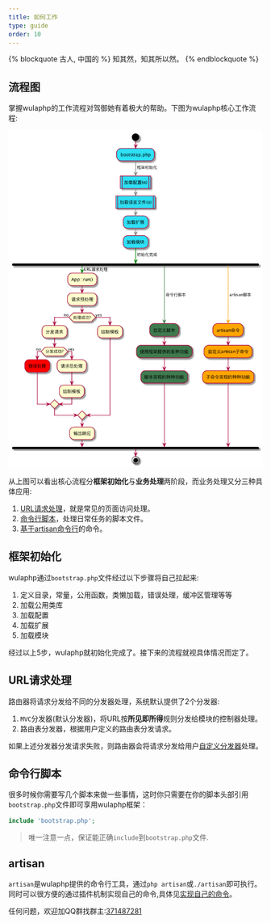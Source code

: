 ```yaml
---
title: 如何工作
type: guide
order: 10
---
```


{% blockquote 古人, 中国的 %}
知其然，知其所以然。
{% endblockquote %}

## 流程图

掌握wulaphp的工作流程对驾御她有着极大的帮助。下图为wulaphp核心工作流程:

![how does wulaphp work](../imgs/flow.png)

从上图可以看出核心流程分**框架初始化**与**业务处理**两阶段，而业务处理又分三种具体应用:

1. [URL请求处理](#URL请求处理)，就是常见的页面访问处理。
2. [命令行脚本](#命令行脚本)，处理日常任务的脚本文件。
3. [基于artisan命令行](#artisan)的命令。

## 框架初始化

wulaphp通过`bootstrap.php`文件经过以下步骤将自己拉起来:

1. 定义目录，常量，公用函数，类懒加载，错误处理，缓冲区管理等等
2. 加载公用类库
3. 加载配置
4. 加载扩展
5. 加载模块

经过以上5步，wulaphp就初始化完成了。接下来的流程就视具体情况而定了。

## URL请求处理

路由器将请求分发给不同的分发器处理，系统默认提供了2个分发器:

1. `MVC`分发器(默认分发器)，将URL按**所见即所得**规则分发给模块的控制器处理。
2. 路由表分发器，根据用户定义的路由表分发请求。

如果上述分发器分发请求失败，则路由器会将请求分发给用户[自定义分发器](#a)处理。

## 命令行脚本

很多时候你需要写几个脚本来做一些事情，这时你只需要在你的脚本头部引用`bootstrap.php`文件即可享用wulaphp框架：

```php
include 'bootstrap.php';
```

> 唯一注意一点，保证能正确`include`到`bootstrap.php`文件.

## artisan

`artisan`是wulaphp提供的命令行工具，通过`php artisan`或`./artisan`即可执行。同时可以很方便的通过插件机制实现自己的命令,具体见[实现自己的命令](#cmd)。

<p class="tip">
任何问题，欢迎加QQ群找群主:<a target="_blank" href="http://shang.qq.com/wpa/qunwpa?idkey=9be37f660c70dd33c22f6055cd113215a52e9cab29d46b5c02fe2f68c67a0f17">371487281</a>
</p>